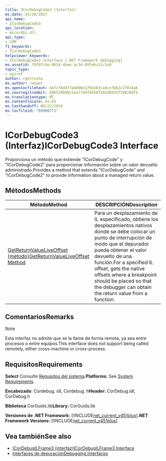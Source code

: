 ```yaml
---
title: ICorDebugCode3 (Interfaz)
ms.date: 03/30/2017
api_name:
- ICorDebugCode3
api_location:
- mscordbi.dll
api_type:
- COM
f1_keywords:
- ICorDebugCode3
helpviewer_keywords:
- ICorDebugCode3 interface [.NET Framework debugging]
ms.assetid: 70f07c9e-0614-4bee-ac34-09fe6c51c5a9
topic_type:
- apiref
author: rpetrusha
ms.author: ronpet
ms.openlocfilehash: 4efcf6d477ab006e179e283ca4ce7b62c27018a6
ms.sourcegitcommit: 68653db98c5ea7744fd438710248935f70020dfb
ms.translationtype: MT
ms.contentlocale: es-ES
ms.lasthandoff: 08/22/2019
ms.locfileid: "69960771"
---
```

# <a name="icordebugcode3-interface"></a><span data-ttu-id="a9e23-102">ICorDebugCode3 (Interfaz)</span><span class="sxs-lookup"><span data-stu-id="a9e23-102">ICorDebugCode3 Interface</span></span>
<span data-ttu-id="a9e23-103">Proporciona un método que extiende "ICorDebugCode" y "ICorDebugCode2" para proporcionar información sobre un valor devuelto administrado.</span><span class="sxs-lookup"><span data-stu-id="a9e23-103">Provides a method that extends "ICorDebugCode" and "ICorDebugCode2" to provide information about a managed return value.</span></span>  
  
## <a name="methods"></a><span data-ttu-id="a9e23-104">Métodos</span><span class="sxs-lookup"><span data-stu-id="a9e23-104">Methods</span></span>  
  
|<span data-ttu-id="a9e23-105">Método</span><span class="sxs-lookup"><span data-stu-id="a9e23-105">Method</span></span>|<span data-ttu-id="a9e23-106">DESCRIPCIÓN</span><span class="sxs-lookup"><span data-stu-id="a9e23-106">Description</span></span>|  
|------------|-----------------|  
|[<span data-ttu-id="a9e23-107">GetReturnValueLiveOffset (método)</span><span class="sxs-lookup"><span data-stu-id="a9e23-107">GetReturnValueLiveOffset Method</span></span>](../../../../docs/framework/unmanaged-api/debugging/icordebugcode3-getreturnvalueliveoffset-method.md)|<span data-ttu-id="a9e23-108">Para un desplazamiento de IL especificado, obtiene los desplazamientos nativos donde se debe colocar un punto de interrupción de modo que el depurador pueda obtener el valor devuelto de una función.</span><span class="sxs-lookup"><span data-stu-id="a9e23-108">For a specified IL offset, gets the native offsets where a breakpoint should be placed so that the debugger can obtain the return value from a function.</span></span>|  
  
## <a name="remarks"></a><span data-ttu-id="a9e23-109">Comentarios</span><span class="sxs-lookup"><span data-stu-id="a9e23-109">Remarks</span></span>  
  
> [!NOTE]
> <span data-ttu-id="a9e23-110">Esta interfaz no admite que se la llame de forma remota, ya sea entre procesos o entre equipos.</span><span class="sxs-lookup"><span data-stu-id="a9e23-110">This interface does not support being called remotely, either cross-machine or cross-process.</span></span>  
  
## <a name="requirements"></a><span data-ttu-id="a9e23-111">Requisitos</span><span class="sxs-lookup"><span data-stu-id="a9e23-111">Requirements</span></span>  
 <span data-ttu-id="a9e23-112">**Select** Consulte [Requisitos del sistema](../../../../docs/framework/get-started/system-requirements.md).</span><span class="sxs-lookup"><span data-stu-id="a9e23-112">**Platforms:** See [System Requirements](../../../../docs/framework/get-started/system-requirements.md).</span></span>  
  
 <span data-ttu-id="a9e23-113">**Encabezado**: Cordebug. idl, Cordebug. h</span><span class="sxs-lookup"><span data-stu-id="a9e23-113">**Header:** CorDebug.idl, CorDebug.h</span></span>  
  
 <span data-ttu-id="a9e23-114">**Biblioteca** CorGuids.lib</span><span class="sxs-lookup"><span data-stu-id="a9e23-114">**Library:** CorGuids.lib</span></span>  
  
 <span data-ttu-id="a9e23-115">**Versiones de .NET Framework:** [!INCLUDE[net_current_v451plus](../../../../includes/net-current-v451plus-md.md)]</span><span class="sxs-lookup"><span data-stu-id="a9e23-115">**.NET Framework Versions:** [!INCLUDE[net_current_v451plus](../../../../includes/net-current-v451plus-md.md)]</span></span>  
  
## <a name="see-also"></a><span data-ttu-id="a9e23-116">Vea también</span><span class="sxs-lookup"><span data-stu-id="a9e23-116">See also</span></span>

- [<span data-ttu-id="a9e23-117">ICorDebugILFrame3 (interfaz)</span><span class="sxs-lookup"><span data-stu-id="a9e23-117">ICorDebugILFrame3 Interface</span></span>](../../../../docs/framework/unmanaged-api/debugging/icordebugilframe3-interface.md)
- [<span data-ttu-id="a9e23-118">Interfaces de depuración</span><span class="sxs-lookup"><span data-stu-id="a9e23-118">Debugging Interfaces</span></span>](../../../../docs/framework/unmanaged-api/debugging/debugging-interfaces.md)
